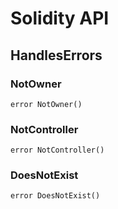 # Solidity API

## HandlesErrors

### NotOwner

```solidity
error NotOwner()
```

### NotController

```solidity
error NotController()
```

### DoesNotExist

```solidity
error DoesNotExist()
```

